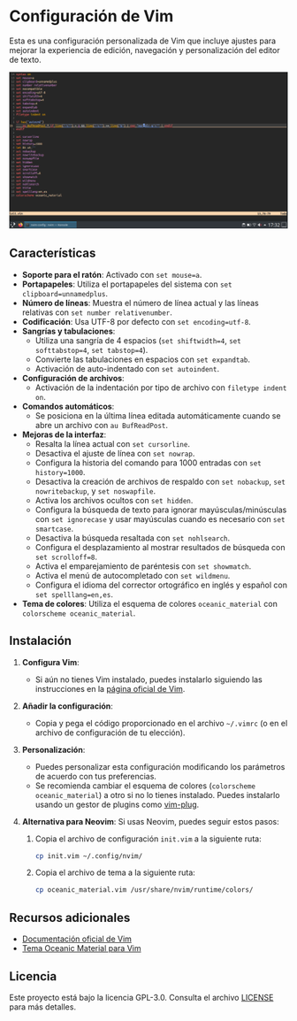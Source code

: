 # Configuración de Vim

Esta es una configuración personalizada de Vim que incluye ajustes para mejorar la experiencia de edición, navegación y personalización del editor de texto.

<img src=".screenshot.png" alt="Terminal">

## Características

- **Soporte para el ratón**: Activado con `set mouse=a`.
- **Portapapeles**: Utiliza el portapapeles del sistema con `set clipboard=unnamedplus`.
- **Número de líneas**: Muestra el número de línea actual y las líneas relativas con `set number relativenumber`.
- **Codificación**: Usa UTF-8 por defecto con `set encoding=utf-8`.
- **Sangrías y tabulaciones**:
  - Utiliza una sangría de 4 espacios (`set shiftwidth=4`, `set softtabstop=4`, `set tabstop=4`).
  - Convierte las tabulaciones en espacios con `set expandtab`.
  - Activación de auto-indentado con `set autoindent`.
- **Configuración de archivos**:
  - Activación de la indentación por tipo de archivo con `filetype indent on`.
- **Comandos automáticos**:
  - Se posiciona en la última línea editada automáticamente cuando se abre un archivo con `au BufReadPost`.
- **Mejoras de la interfaz**:
  - Resalta la línea actual con `set cursorline`.
  - Desactiva el ajuste de línea con `set nowrap`.
  - Configura la historia del comando para 1000 entradas con `set history=1000`.
  - Desactiva la creación de archivos de respaldo con `set nobackup`, `set nowritebackup`, y `set noswapfile`.
  - Activa los archivos ocultos con `set hidden`.
  - Configura la búsqueda de texto para ignorar mayúsculas/minúsculas con `set ignorecase` y usar mayúsculas cuando es necesario con `set smartcase`.
  - Desactiva la búsqueda resaltada con `set nohlsearch`.
  - Configura el desplazamiento al mostrar resultados de búsqueda con `set scrolloff=8`.
  - Activa el emparejamiento de paréntesis con `set showmatch`.
  - Activa el menú de autocompletado con `set wildmenu`.
  - Configura el idioma del corrector ortográfico en inglés y español con `set spelllang=en,es`.
- **Tema de colores**: Utiliza el esquema de colores `oceanic_material` con `colorscheme oceanic_material`.

## Instalación

1. **Configura Vim**:
   - Si aún no tienes Vim instalado, puedes instalarlo siguiendo las instrucciones en la [página oficial de Vim](https://www.vim.org/download.php).

2. **Añadir la configuración**:
   - Copia y pega el código proporcionado en el archivo `~/.vimrc` (o en el archivo de configuración de tu elección).

3. **Personalización**:
   - Puedes personalizar esta configuración modificando los parámetros de acuerdo con tus preferencias.
   - Se recomienda cambiar el esquema de colores (`colorscheme oceanic_material`) a otro si no lo tienes instalado. Puedes instalarlo usando un gestor de plugins como [vim-plug](https://github.com/junegunn/vim-plug).
  
4. **Alternativa para Neovim**:
   Si usas Neovim, puedes seguir estos pasos:
   
   1. Copia el archivo de configuración `init.vim` a la siguiente ruta:
      ```bash
      cp init.vim ~/.config/nvim/
      ```
   
   2. Copia el archivo de tema a la siguiente ruta:
      ```bash
      cp oceanic_material.vim /usr/share/nvim/runtime/colors/
      ```

## Recursos adicionales

- [Documentación oficial de Vim](https://www.vim.org/docs.php)
- [Tema Oceanic Material para Vim](https://github.com/morhetz/gruvbox)

## Licencia

Este proyecto está bajo la licencia GPL-3.0. Consulta el archivo [LICENSE](LICENSE) para más detalles.
